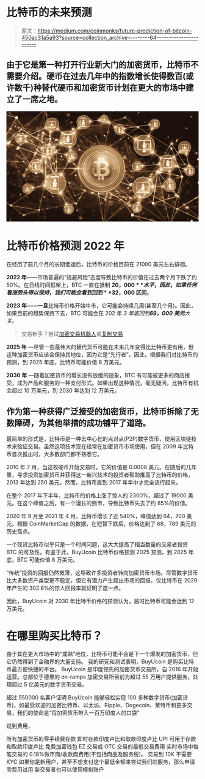 # 比特币的未来预测

> 原文：<https://medium.com/coinmonks/future-prediction-of-bitcoin-450ac31a5a93?source=collection_archive---------64----------------------->

## 由于它是第一种打开行业新大门的加密货币，比特币不需要介绍。硬币在过去几年中的指数增长使得数百(或许数千)种替代硬币和加密货币计划在更大的市场中建立了一席之地。

![](img/dc572e8704f72a4ea9603f17e22a172c.png)

# 比特币价格预测 2022 年

在经历了前几个月的长期低迷后，比特币的价格目前在 21000 美元左右徘徊。

**2022 年**——市场普遍的“规避风险”态度导致比特币的价值在过去两个月下跌了约 50%。在日线时间框架上，BTC 一直在抵制 **$20，000** 水平，因此，如果任何看涨势头得以保持，我们可能会看到回到 **$32，000 区间**。

**2023 年——一旦**比特币价格开始牛市，它可能会持续几周(甚至几个月)。因此，如果目前的趋势保持下去，BTC 可能会在 202 年 *3 年底回到**69，000 美元**大关。*

> 交易新手？尝试[加密交易机器人](/coinmonks/crypto-trading-bot-c2ffce8acb2a)或[复制交易](/coinmonks/top-10-crypto-copy-trading-platforms-for-beginners-d0c37c7d698c)

**2025 年** —尽管一些最伟大的替代货币可能在未来几年变得比比特币更有用，但这种加密货币应该会保持其地位，因为它是“先行者”。因此，根据我们对比特币的预测，到 2025 年底，比特币可能价值 8 万美元。

**2030 年** —随着加密货币的增长没有放缓的迹象，BTC 有可能被更多的商店接受，成为产品和服务的一种支付形式。如果出现这种情况，毫无疑问，比特币有机会超过 10 万美元，到 2030 年达到 12 万美元。

## 作为第一种获得广泛接受的加密货币，比特币拆除了无数障碍，为其他举措的成功铺平了道路。

最简单的形式是，比特币是一种去中心化的点对点(P2P)数字货币，使用区块链技术来验证交易。虽然这项技术现在经常在加密货币市场使用，但在 2009 年比特币首次推出时，大多数部门都不熟悉它。

2010 年 7 月，当这枚硬币开始交易时，它的价值是 0.0008 美元。在随后的几年里，寻求投资加密货币并获得这一新兴技术的投资者帮助推高了比特币的价格，2013 年达到 250 美元。然而，比特币直到 2017 年年中才完全流行起来。

在整个 2017 年下半年，比特币的价格上涨了惊人的 2300%，超过了 19000 美元。在这个峰值之后，有一个漫长的熊市，导致比特币失去了约 85%的价值。

2020 年 9 月至 2021 年 4 月，比特币增长了近 540%，峰值达到 64，700 美元。根据 CoinMarketCap 的数据，在短暂下跌后，价格达到了 68，789 美元的历史高点。

一个现货比特币似乎只是一个时间问题，这大大提高了相当数量的交易者投资 BTC 的可及性。有鉴于此，BuyUcoin 比特币价格预测 2025 预测，到 2025 年底，BTC 可能价值 8 万美元。

“传统”投资的回报仍然微薄，这导致许多投资者转向加密货币市场。尽管数字货币比大多数资产类型更不稳定，但它有潜力产生超出市场的回报。仅比特币在 2020 年产生的 302.8%的惊人回报率就证明了这一点。

因此，BuyUcoin 对 2030 年比特币价格的预测认为，届时比特币可能会达到 12 万美元。

# 在哪里购买比特币？

由于其在更大市场中的“成熟”地位，比特币可能不会是下一个爆发的加密货币，但它仍然得到了金融界的大量支持。
我的研究和测试表明，BuyUcoin 是购买比特币最方便快捷的平台。
BuyUcoin 是印度领先的加密货币交易所，自 2016 年开始运营。总部位于德里的 on-ramps 加密交易所目前为超过 55 万用户提供服务，处理超过 5 亿美元的数字货币交易。

超过 550000 名客户证明 BuyUcoin 能够轻松实现 100 多种数字货币(加密货币)，如最受欢迎的加密比特币、以太坊、Ripple、Dogecoin、莱特币和更多交易，我们的使命是“将加密货币带入一百万印度人的口袋”

说到费用，

所有加密货币的零手续费存款
即时存款印度卢比和取款印度卢比
UPI 可用于存款和取款印度卢比
免费加密钱包
EZ 交易或 OTC 交易的最低交易费用
实时市场中每笔交易的 0.18%做市商/收款商费用(不包括商品及服务税)。
交易到 10K 不需要 KYC
如果你是新用户，甚至不想支付这个最低金额来尝试我们的服务，那么申请零费用试用
新交易者也可以使用模拟账户